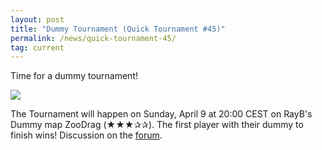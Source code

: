 ```yaml
---
layout: post
title: "Dummy Tournament (Quick Tournament #45)"
permalink: /news/quick-tournament-45/
tag: current
---
```


Time for a dummy tournament!

[<img class="demo" src="/ZooDrag.png" />](//forum.ddnet.tw/viewtopic.php?f=33&t=5096)

The Tournament will happen on Sunday, April 9 at 20:00 CEST on RayB's Dummy map ZooDrag (★★★✰✰). The first player with their dummy to finish wins! Discussion on the [forum](//forum.ddnet.tw/viewtopic.php?f=33&t=5096).
